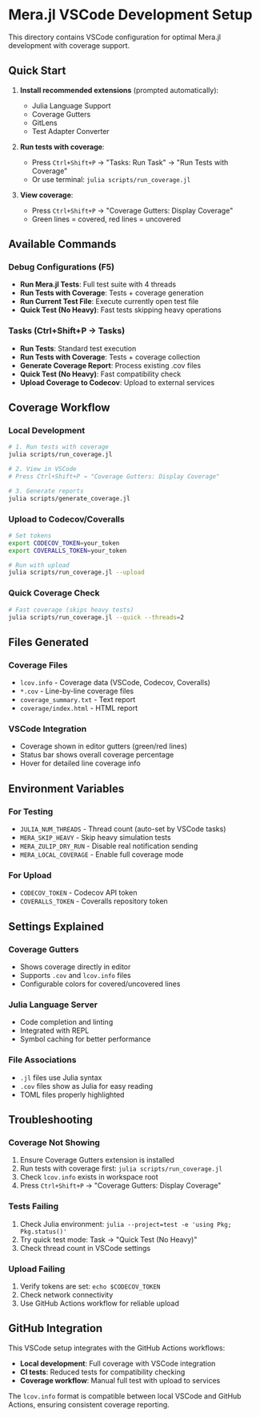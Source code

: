 # Mera.jl VSCode Development Setup

This directory contains VSCode configuration for optimal Mera.jl development with coverage support.

## Quick Start

1. **Install recommended extensions** (prompted automatically):
   - Julia Language Support
   - Coverage Gutters  
   - GitLens
   - Test Adapter Converter

2. **Run tests with coverage**:
   - Press `Ctrl+Shift+P` → "Tasks: Run Task" → "Run Tests with Coverage"
   - Or use terminal: `julia scripts/run_coverage.jl`

3. **View coverage**:
   - Press `Ctrl+Shift+P` → "Coverage Gutters: Display Coverage"
   - Green lines = covered, red lines = uncovered

## Available Commands

### Debug Configurations (F5)
- **Run Mera.jl Tests**: Full test suite with 4 threads
- **Run Tests with Coverage**: Tests + coverage generation
- **Run Current Test File**: Execute currently open test file
- **Quick Test (No Heavy)**: Fast tests skipping heavy operations

### Tasks (Ctrl+Shift+P → Tasks)
- **Run Tests**: Standard test execution
- **Run Tests with Coverage**: Tests + coverage collection  
- **Generate Coverage Report**: Process existing .cov files
- **Quick Test (No Heavy)**: Fast compatibility check
- **Upload Coverage to Codecov**: Upload to external services

## Coverage Workflow

### Local Development
```bash
# 1. Run tests with coverage
julia scripts/run_coverage.jl

# 2. View in VSCode
# Press Ctrl+Shift+P → "Coverage Gutters: Display Coverage"

# 3. Generate reports
julia scripts/generate_coverage.jl
```

### Upload to Codecov/Coveralls
```bash
# Set tokens
export CODECOV_TOKEN=your_token
export COVERALLS_TOKEN=your_token

# Run with upload
julia scripts/run_coverage.jl --upload
```

### Quick Coverage Check
```bash
# Fast coverage (skips heavy tests)
julia scripts/run_coverage.jl --quick --threads=2
```

## Files Generated

### Coverage Files
- `lcov.info` - Coverage data (VSCode, Codecov, Coveralls)
- `*.cov` - Line-by-line coverage files  
- `coverage_summary.txt` - Text report
- `coverage/index.html` - HTML report

### VSCode Integration
- Coverage shown in editor gutters (green/red lines)
- Status bar shows overall coverage percentage
- Hover for detailed line coverage info

## Environment Variables

### For Testing
- `JULIA_NUM_THREADS` - Thread count (auto-set by VSCode tasks)
- `MERA_SKIP_HEAVY` - Skip heavy simulation tests
- `MERA_ZULIP_DRY_RUN` - Disable real notification sending
- `MERA_LOCAL_COVERAGE` - Enable full coverage mode

### For Upload  
- `CODECOV_TOKEN` - Codecov API token
- `COVERALLS_TOKEN` - Coveralls repository token

## Settings Explained

### Coverage Gutters
- Shows coverage directly in editor
- Supports `.cov` and `lcov.info` files
- Configurable colors for covered/uncovered lines

### Julia Language Server
- Code completion and linting
- Integrated with REPL
- Symbol caching for better performance

### File Associations
- `.jl` files use Julia syntax
- `.cov` files show as Julia for easy reading
- TOML files properly highlighted

## Troubleshooting

### Coverage Not Showing
1. Ensure Coverage Gutters extension is installed
2. Run tests with coverage first: `julia scripts/run_coverage.jl`
3. Check `lcov.info` exists in workspace root
4. Press `Ctrl+Shift+P` → "Coverage Gutters: Display Coverage"

### Tests Failing
1. Check Julia environment: `julia --project=test -e 'using Pkg; Pkg.status()'`
2. Try quick test mode: Task → "Quick Test (No Heavy)"
3. Check thread count in VSCode settings

### Upload Failing
1. Verify tokens are set: `echo $CODECOV_TOKEN`
2. Check network connectivity
3. Use GitHub Actions workflow for reliable upload

## GitHub Integration

This VSCode setup integrates with the GitHub Actions workflows:

- **Local development**: Full coverage with VSCode integration
- **CI tests**: Reduced tests for compatibility checking  
- **Coverage workflow**: Manual full test with upload to services

The `lcov.info` format is compatible between local VSCode and GitHub Actions, ensuring consistent coverage reporting.
